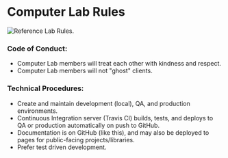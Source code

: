 # Computer Lab Rules

![Reference Lab Rules.](https://s-media-cache-ak0.pinimg.com/originals/b5/56/89/b55689ffec09c9e77d39b12fffccc8cf.jpg)

### Code of Conduct:
- Computer Lab members will treat each other with kindness and respect.
- Computer Lab members will not "ghost" clients.

### Technical Procedures:
- Create and maintain development (local), QA, and production environments.
- Continuous Integration server (Travis CI) builds, tests, and deploys to
  QA or production automatically on push to GitHub.
- Documentation is on GitHub (like this), and may also be deployed to pages for
  public-facing projects/libraries.
- Prefer test driven development.
